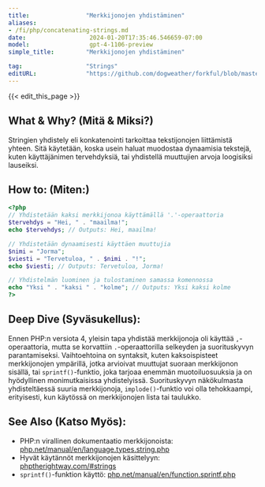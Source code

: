 ```yaml
---
title:                "Merkkijonojen yhdistäminen"
aliases:
- /fi/php/concatenating-strings.md
date:                  2024-01-20T17:35:46.546659-07:00
model:                 gpt-4-1106-preview
simple_title:         "Merkkijonojen yhdistäminen"

tag:                  "Strings"
editURL:              "https://github.com/dogweather/forkful/blob/master/content/fi/php/concatenating-strings.md"
---
```


{{< edit_this_page >}}

## What & Why? (Mitä & Miksi?)
Stringien yhdistely eli konkatenointi tarkoittaa tekstijonojen liittämistä yhteen. Sitä käytetään, koska usein haluat muodostaa dynaamisia tekstejä, kuten käyttäjänimen tervehdyksiä, tai yhdistellä muuttujien arvoja loogisiksi lauseiksi.

## How to: (Miten:)
```PHP
<?php
// Yhdistetään kaksi merkkijonoa käyttämällä '.'-operaattoria
$tervehdys = "Hei, " . "maailma!";
echo $tervehdys; // Outputs: Hei, maailma!

// Yhdistetään dynaamisesti käyttäen muuttujia
$nimi = "Jorma";
$viesti = "Tervetuloa, " . $nimi . "!";
echo $viesti; // Outputs: Tervetuloa, Jorma!

// Yhdistelmän luominen ja tulostaminen samassa komennossa
echo "Yksi " . "kaksi " . "kolme"; // Outputs: Yksi kaksi kolme
?>
```

## Deep Dive (Syväsukellus):
Ennen PHP:n versiota 4, yleisin tapa yhdistää merkkijonoja oli käyttää `,`-operaattoria, mutta se korvattiin `.`-operaattorilla selkeyden ja suorituskyvyn parantamiseksi. Vaihtoehtoina on syntaksit, kuten kaksoispisteet merkkijonojen ympärillä, jotka arvioivat muuttujat suoraan merkkijonon sisällä, tai `sprintf()`-funktio, joka tarjoaa enemmän muotoiluosuuksia ja on hyödyllinen monimutkaisissa yhdistelyissä. Suorituskyvyn näkökulmasta yhdisteltäessä suuria merkkijonoja, `implode()`-funktio voi olla tehokkaampi, erityisesti, kun käytössä on merkkijonojen lista tai taulukko.

## See Also (Katso Myös):
- PHP:n virallinen dokumentaatio merkkijonoista: [php.net/manual/en/language.types.string.php](https://www.php.net/manual/en/language.types.string.php)
- Hyvät käytännöt merkkijonojen käsittelyyn: [phptherightway.com/#strings](https://phptherightway.com/#strings)
- `sprintf()`-funktion käyttö: [php.net/manual/en/function.sprintf.php](https://www.php.net/manual/en/function.sprintf.php)
